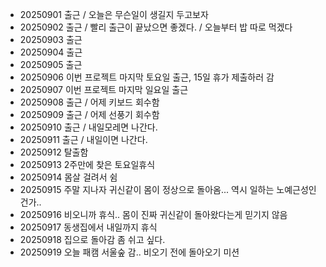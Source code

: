 - 20250901 출근 / 오늘은 무슨일이 생길지 두고보자
- 20250902 출근 / 빨리 출근이 끝났으면 좋겠다. / 오늘부터 밥 따로 먹겠다
- 20250903 출근
- 20250904 출근
- 20250905 출근
- 20250906 이번 프로젝트 마지막 토요일 출근, 15일 휴가 제출하러 감
- 20250907 이번 프로젝트 마지막 일요일 출근
- 20250908 출근 / 어제 키보드 회수함 
- 20250909 출근 / 어제 선풍기 회수함
- 20250910 출근 / 내일모레면 나간다.
- 20250911 출근 / 내일이면 나간다.
- 20250912 탈출함
- 20250913 2주만에 찾은 토요일휴식
- 20250914 몸살 걸려서 쉼
- 20250915 주말 지나자 귀신같이 몸이 정상으로 돌아옴... 역시 일하는 노예근성인건가..
- 20250916 비오니까 휴식.. 몸이 진짜 귀신같이 돌아왔다는게 믿기지 않음 
- 20250917 동생집에서 내일까지 휴식
- 20250918 집으로 돌아감 좀 쉬고 싶다.
- 20250919 오늘 패캠 서울숲 감.. 비오기 전에 돌아오기 미션